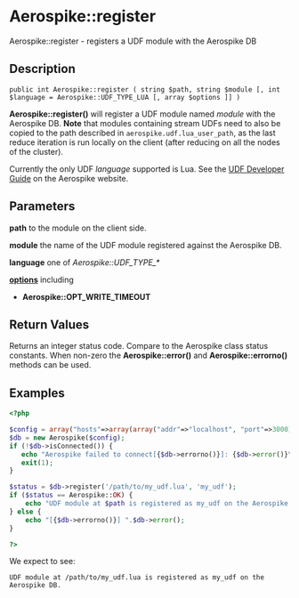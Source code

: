 
# Aerospike::register

Aerospike::register - registers a UDF module with the Aerospike DB

## Description

```
public int Aerospike::register ( string $path, string $module [, int $language = Aerospike::UDF_TYPE_LUA [, array $options ]] )
```

**Aerospike::register()** will register a UDF module named *module* with the
Aerospike DB. **Note** that modules containing stream UDFs need to also be
copied to the path described in `aerospike.udf.lua_user_path`, as the last reduce
iteration is run locally on the client (after reducing on all the nodes of the
cluster).

Currently the only UDF *language* supported is Lua.  See the
[UDF Developer Guide](http://www.aerospike.com/docs/udf/udf_guide.html) on the Aerospike website.

## Parameters

**path** to the module on the client side.

**module** the name of the UDF module registered against the Aerospike DB.

**language** one of *Aerospike::UDF_TYPE_\**

**[options](aerospike.md)** including
- **Aerospike::OPT_WRITE_TIMEOUT**

## Return Values

Returns an integer status code.  Compare to the Aerospike class status
constants.  When non-zero the **Aerospike::error()** and
**Aerospike::errorno()** methods can be used.

## Examples

```php
<?php

$config = array("hosts"=>array(array("addr"=>"localhost", "port"=>3000)));
$db = new Aerospike($config);
if (!$db->isConnected()) {
   echo "Aerospike failed to connect[{$db->errorno()}]: {$db->error()}\n";
   exit(1);
}

$status = $db->register('/path/to/my_udf.lua', 'my_udf');
if ($status == Aerospike::OK) {
    echo "UDF module at $path is registered as my_udf on the Aerospike DB.\n";
} else {
    echo "[{$db->errorno()}] ".$db->error();
}

?>
```

We expect to see:

```
UDF module at /path/to/my_udf.lua is registered as my_udf on the Aerospike DB.
```

